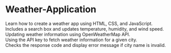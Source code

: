 # Weather-Application
Learn how to create a weather app using HTML, CSS, and JavaScript. <br/>Includes a search box and updates temperature, humidity, and wind speed.
<br/>Updating weather information using OpenWeatherMap API.<br/>Using the API key to fetch weather information for a given city.<br/>Checks the response code and display error message if city name is invalid.
